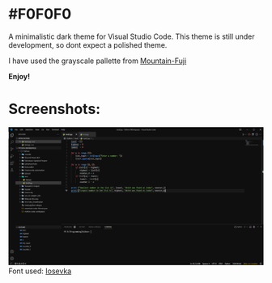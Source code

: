 # #F0F0F0
A minimalistic dark theme for Visual Studio Code. This theme is still under development, so dont expect a polished theme.

I have used the grayscale pallette from [Mountain-Fuji](https://github.com/mountain-theme/Mountain/blob/master/docs/fuji.org)

**Enjoy!**

# Screenshots:
![Pyhton Workspace](/f0f0f0.png?raw=true)
Font used: [Iosevka](https://github.com/be5invis/Iosevka)
